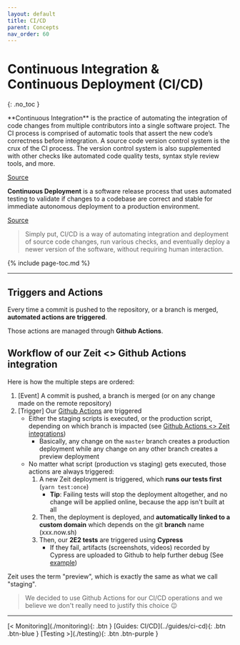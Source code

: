 ```yaml
---
layout: default
title: CI/CD
parent: Concepts
nav_order: 60
---
```


# Continuous Integration & Continuous Deployment (CI/CD)
{: .no_toc }

<div class="code-example" markdown="1">
**Continuous Integration** is the practice of automating the integration of code changes from multiple contributors into a single software project. The CI process is comprised of automatic tools that assert the new code’s correctness before integration. A source code version control system is the crux of the CI process. The version control system is also supplemented with other checks like automated code quality tests, syntax style review tools, and more.

[Source](https://www.atlassian.com/continuous-delivery/continuous-integration)

**Continuous Deployment** is a software release process that uses automated testing to validate if changes to a codebase are correct and stable for immediate autonomous deployment to a production environment.

[Source](https://www.atlassian.com/continuous-delivery/continuous-deployment)

> Simply put, CI/CD is a way of automating integration and deployment of source code changes, run various checks, and eventually deploy a newer version of the software, without requiring human interaction.
</div>

{% include page-toc.md %}

---

## Triggers and Actions

Every time a commit is pushed to the repository, or a branch is merged, **automated actions are triggered**.

Those actions are managed through **Github Actions**.

## Workflow of our Zeit <> Github Actions integration

Here is how the multiple steps are ordered:

1. [Event] A commit is pushed, a branch is merged (or on any change made on the remote repository)
1. [Trigger] Our [Github Actions](./.github/workflows) are triggered
    - Either the staging scripts is executed, or the production script, depending on which branch is impacted (see [Github Actions <> Zeit integrations](../guides/ci-cd/setup-github-actions))
        - Basically, any change on the `master` branch creates a production deployment while any change on any other branch creates a preview deployment
    - No matter what script (production vs staging) gets executed, those actions are always triggered:
        1. A new Zeit deployment is triggered, which **runs our tests first** (`yarn test:once`)
            - **Tip**: Failing tests will stop the deployment altogether, and no change will be applied online, because the app isn't built at all
        1. Then, the deployment is deployed, and **automatically linked to a custom domain** which depends on the git **branch** name (xxx.now.sh)
        1. Then, our **2E2 tests** are triggered using **Cypress**
            - If they fail, artifacts (screenshots, videos) recorded by Cypress are uploaded to Github to help further debug (See [example](https://github.com/UnlyEd/next-right-now/runs/474607960))

Zeit uses the term "preview", which is exactly the same as what we call "staging".

> We decided to use Github Actions for our CI/CD operations and we believe we don't really need to justify this choice :wink:

---

<div class="pagination-section">
    <span class="fs-4" markdown="1">
    [< Monitoring](./monitoring){: .btn }
    </span>
    <span class="fs-4" markdown="1">
    [Guides: CI/CD](../guides/ci-cd){: .btn .btn-blue }
    </span>
    <span class="fs-4" markdown="1">
    [Testing >](./testing){: .btn .btn-purple }
    </span>
</div>
